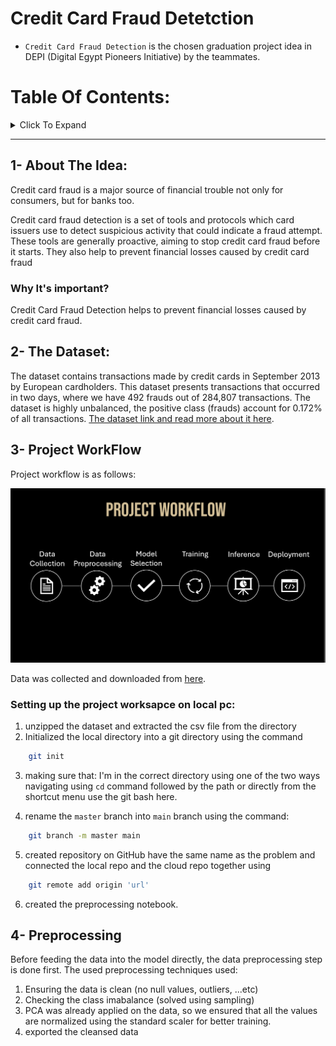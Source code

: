 # Credit Card Fraud Detetction

- `Credit Card Fraud Detection` is the chosen graduation project idea in DEPI (Digital Egypt Pioneers Initiative) by the teammates.
  
# Table Of Contents:

<Details><summary> Click To Expand</summary>

1. [About The Idea](#1--about-the-idea)
2. [The Dataset](#2--the-dataset)
3. [Project WorkFlow](#3--project-workflow)
4. [Data Preprocessing]()
5. [Model Selection And Training]()
6. [Inference And Evaluation]()
7. [Model Deployment]()
8. [Workflow]()
9.  [Acknowledgements]()

</Details>

----

## 1- About The Idea:

Credit card fraud is a major source of financial trouble not only for consumers, but for banks too. 

Credit card fraud detection is a set of tools and protocols which card issuers use to detect suspicious activity that could indicate a fraud attempt. These tools are generally proactive, aiming to stop credit card fraud before it starts. They also help to prevent financial losses caused by credit card fraud

### Why It's important?

Credit Card Fraud Detection helps to prevent financial losses caused by credit card fraud.

## 2- The Dataset:

The dataset contains transactions made by credit cards in September 2013 by European cardholders.
This dataset presents transactions that occurred in two days, where we have 492 frauds out of 284,807 transactions. The dataset is highly unbalanced, the positive class (frauds) account for 0.172% of all transactions. [The dataset link and read more about it here](https://www.kaggle.com/datasets/mlg-ulb/creditcardfraud).

## 3- Project WorkFlow

Project workflow is as follows:

![Project Workflow](/project%20workflow.png)

Data was collected and downloaded from [here](https://www.kaggle.com/datasets/mlg-ulb/creditcardfraud).

### Setting up the project worksapce on local pc:

1.  unzipped the dataset and extracted the csv file from the directory
2. Initialized the local directory into a git directory using the command 

```sh
    git init
```

3. making sure that: I'm in the correct directory using one of the two ways navigating using `cd` command followed by the path or directly from the shortcut menu use the git bash here.

4. rename the `master` branch into `main` branch using the command:
   
```sh
    git branch -m master main
```

5. created repository on GitHub have the same name as the problem and connected the local repo and the cloud repo together using 
```sh
    git remote add origin 'url' 
```
6. created the preprocessing notebook.

## 4- Preprocessing

Before feeding the data into the model directly, the data preprocessing step is done first. The used preprocessing techniques used:

1. Ensuring the data is clean (no null values, outliers, ...etc)
2. Checking the class imabalance (solved using sampling)
3. PCA was already applied on the data, so we ensured that all the values are normalized using the standard scaler for better training.
4. exported the cleansed data






